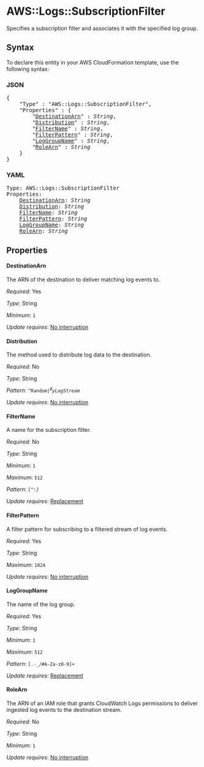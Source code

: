 # AWS::Logs::SubscriptionFilter

Specifies a subscription filter and associates it with the specified log group.

## Syntax

To declare this entity in your AWS CloudFormation template, use the following syntax:

### JSON

<pre>
{
    "Type" : "AWS::Logs::SubscriptionFilter",
    "Properties" : {
        "<a href="#destinationarn" title="DestinationArn">DestinationArn</a>" : <i>String</i>,
        "<a href="#distribution" title="Distribution">Distribution</a>" : <i>String</i>,
        "<a href="#filtername" title="FilterName">FilterName</a>" : <i>String</i>,
        "<a href="#filterpattern" title="FilterPattern">FilterPattern</a>" : <i>String</i>,
        "<a href="#loggroupname" title="LogGroupName">LogGroupName</a>" : <i>String</i>,
        "<a href="#rolearn" title="RoleArn">RoleArn</a>" : <i>String</i>
    }
}
</pre>

### YAML

<pre>
Type: AWS::Logs::SubscriptionFilter
Properties:
    <a href="#destinationarn" title="DestinationArn">DestinationArn</a>: <i>String</i>
    <a href="#distribution" title="Distribution">Distribution</a>: <i>String</i>
    <a href="#filtername" title="FilterName">FilterName</a>: <i>String</i>
    <a href="#filterpattern" title="FilterPattern">FilterPattern</a>: <i>String</i>
    <a href="#loggroupname" title="LogGroupName">LogGroupName</a>: <i>String</i>
    <a href="#rolearn" title="RoleArn">RoleArn</a>: <i>String</i>
</pre>

## Properties

#### DestinationArn

The ARN of the destination to deliver matching log events to.

_Required_: Yes

_Type_: String

_Minimum_: <code>1</code>

_Update requires_: [No interruption](https://docs.aws.amazon.com/AWSCloudFormation/latest/UserGuide/using-cfn-updating-stacks-update-behaviors.html#update-no-interrupt)

#### Distribution

The method used to distribute log data to the destination.

_Required_: No

_Type_: String

_Pattern_: <code>^Random$|^ByLogStream$</code>

_Update requires_: [No interruption](https://docs.aws.amazon.com/AWSCloudFormation/latest/UserGuide/using-cfn-updating-stacks-update-behaviors.html#update-no-interrupt)

#### FilterName

A name for the subscription filter.

_Required_: No

_Type_: String

_Minimum_: <code>1</code>

_Maximum_: <code>512</code>

_Pattern_: <code>[^:*]*</code>

_Update requires_: [Replacement](https://docs.aws.amazon.com/AWSCloudFormation/latest/UserGuide/using-cfn-updating-stacks-update-behaviors.html#update-replacement)

#### FilterPattern

A filter pattern for subscribing to a filtered stream of log events.

_Required_: Yes

_Type_: String

_Maximum_: <code>1024</code>

_Update requires_: [No interruption](https://docs.aws.amazon.com/AWSCloudFormation/latest/UserGuide/using-cfn-updating-stacks-update-behaviors.html#update-no-interrupt)

#### LogGroupName

The name of the log group.

_Required_: Yes

_Type_: String

_Minimum_: <code>1</code>

_Maximum_: <code>512</code>

_Pattern_: <code>[\.\-_/#A-Za-z0-9]+</code>

_Update requires_: [Replacement](https://docs.aws.amazon.com/AWSCloudFormation/latest/UserGuide/using-cfn-updating-stacks-update-behaviors.html#update-replacement)

#### RoleArn

The ARN of an IAM role that grants CloudWatch Logs permissions to deliver ingested log events to the destination stream.

_Required_: No

_Type_: String

_Minimum_: <code>1</code>

_Update requires_: [No interruption](https://docs.aws.amazon.com/AWSCloudFormation/latest/UserGuide/using-cfn-updating-stacks-update-behaviors.html#update-no-interrupt)

